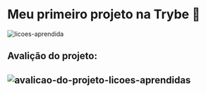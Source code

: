 <h1>Meu primeiro projeto na Trybe 🎉</h1>

![licoes-aprendida](https://user-images.githubusercontent.com/60375231/127947199-8d654188-f1a5-4a0a-b8b0-d0c2c2a2b945.gif)

<h2>Avalição do projeto: <h2>

![avalicao-do-projeto-licoes-aprendidas](https://user-images.githubusercontent.com/60375231/129491518-91bca3af-c4de-4a36-8383-4bc7e1dc71d8.png)